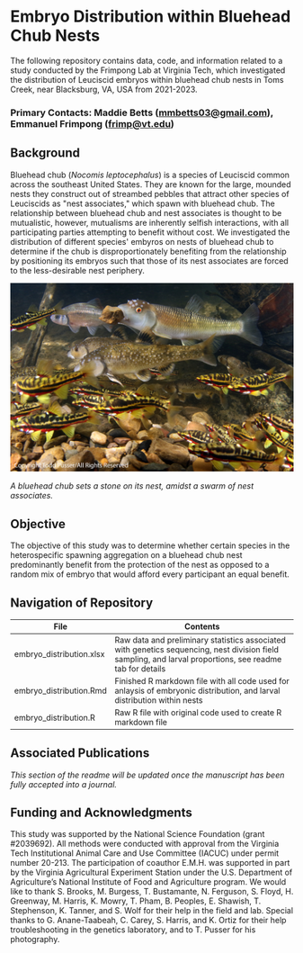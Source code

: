 # Embryo Distribution within Bluehead Chub Nests

The following repository contains data, code, and information related to a study conducted by the Frimpong Lab at Virginia Tech, which investigated the distribution of Leuciscid embryos within bluehead chub nests in Toms Creek, near Blacksburg, VA, USA from 2021-2023.

### Primary Contacts: Maddie Betts (mmbetts03@gmail.com), Emmanuel Frimpong (frimp@vt.edu)

## Background

Bluehead chub (*Nocomis leptocephalus*) is a species of Leuciscid common across the southeast United States. They are known for the large, mounded nests they construct out of streambed pebbles that attract other species of Leuciscids as "nest associates," which spawn with bluehead chub. The relationship between bluehead chub and nest associates is thought to be mutualistic, however, mutualisms are inherently selfish interactions, with all participating parties attempting to benefit without cost. We investigated the distribution of different species' embyros on nests of bluehead chub to determine if the chub is disproportionately benefiting from the relationship by positioning its embryos such that those of its nest associates are forced to the less-desirable nest periphery. 

![bluehead chub tending its nest](chubpic.JPG)

*A bluehead chub sets a stone on its nest, amidst a swarm of nest associates.*

## Objective

The objective of this study was to determine whether certain species in the heterospecific spawning aggregation on a bluehead chub nest predominantly benefit from the protection of the nest as opposed to a random mix of embryo that would afford every participant an equal benefit.

## Navigation of Repository

| File | Contents |
| --- | --- |
| embryo_distribution.xlsx | Raw data and preliminary statistics associated with genetics sequencing, nest division field sampling, and larval proportions, see readme tab for details  |
| embryo_distribution.Rmd | Finished R markdown file with all code used for anlaysis of embryonic distribution, and larval distribution within nests |
| embryo_distribution.R | Raw R file with original code used to create R markdown file |

## Associated Publications

*This section of the readme will be updated once the manuscript has been fully accepted into a journal.*

## Funding and Acknowledgments

This study was supported by the National Science Foundation (grant #2039692). All methods were conducted with approval from the Virginia Tech Institutional Animal Care and Use Committee (IACUC) under permit number 20-213. The participation of coauthor E.M.H. was supported in part by the Virginia Agricultural Experiment Station under the U.S. Department of Agriculture’s National Institute of Food and Agriculture program. We would like to thank S. Brooks, M. Burgess, T. Bustamante, N. Ferguson, S. Floyd, H. Greenway, M. Harris, K. Mowry, T. Pham, B. Peoples, E. Shawish, T. Stephenson, K. Tanner, and S. Wolf for their help in the field and lab. Special thanks to G. Anane-Taabeah, C. Carey, S. Harris, and K. Ortiz for their help troubleshooting in the genetics laboratory, and to T. Pusser for his photography.  
